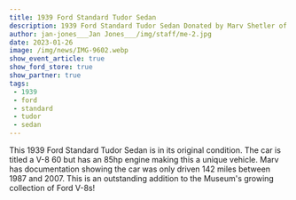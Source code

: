 ```yaml
---
title: 1939 Ford Standard Tudor Sedan
description: 1939 Ford Standard Tudor Sedan Donated by Marv Shetler of Oregon
author: jan-jones___Jan Jones___/img/staff/me-2.jpg
date: 2023-01-26
image: /img/news/IMG-9602.webp
show_event_article: true
show_ford_store: true
show_partner: true
tags: 
 - 1939 
 - ford 
 - standard 
 - tudor 
 - sedan
---
```


This 1939 Ford Standard Tudor Sedan is in its original condition. The car is titled a V-8 60 but has an 85hp engine making this a unique vehicle. Marv has documentation showing the car was only driven 142 miles between 1987 and 2007. This is an outstanding addition to the Museum's growing collection of Ford V-8s!

